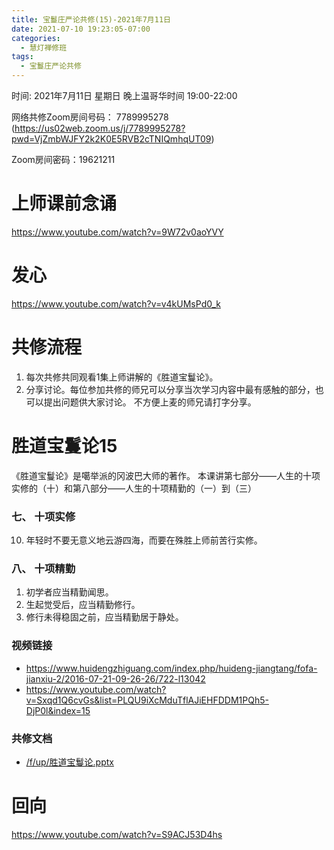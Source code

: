 ```yaml
---
title: 宝鬘庄严论共修(15)-2021年7月11日
date: 2021-07-10 19:23:05-07:00
categories:
  - 慧灯禅修班
tags:
  - 宝鬘庄严论共修
---
```

<!--StartFragment-->
时间: 2021年7月11日 星期日 晚上温哥华时间 19:00-22:00

网络共修Zoom房间号码： 7789995278 (<https://us02web.zoom.us/j/7789995278?pwd=VjZmbWJFY2k2K0E5RVB2cTNIQmhqUT09>)

Zoom房间密码：19621211

# 上师课前念诵

<https://www.youtube.com/watch?v=9W72v0aoYVY>

# 发心

<https://www.youtube.com/watch?v=v4kUMsPd0_k>

# 共修流程

1. 每次共修共同观看1集上师讲解的《胜道宝鬘论》。
2. 分享讨论。每位参加共修的师兄可以分享当次学习内容中最有感触的部分，也可以提出问题供大家讨论。 不方便上麦的师兄请打字分享。

# 胜道宝鬘论15

《胜道宝鬘论》是噶举派的冈波巴大师的著作。 本课讲第七部分——人生的十项实修的（十）和第八部分——人生的十项精勤的（一）到（三）


### 七、 十项实修
10. 年轻时不要无意义地云游四海，而要在殊胜上师前苦行实修。
### 八、 十项精勤
1. 初学者应当精勤闻思。
2. 生起觉受后，应当精勤修行。
3. 修行未得稳固之前，应当精勤居于静处。


### 视频链接

* <https://www.huidengzhiguang.com/index.php/huideng-jiangtang/fofa-jianxiu-2/2016-07-21-09-26-26/722-l13042>
* <https://www.youtube.com/watch?v=Sxqd1Q6cvGs&list=PLQU9iXcMduTflAJiEHFDDM1PQh5-DjP0l&index=15>

### 共修文档

* [/f/up/胜道宝鬘论.pptx](http://huidengchanxiu.net/hdv/f/up/%E8%83%9C%E9%81%93%E5%AE%9D%E9%AC%98%E8%AE%BA.pptx)


# 回向

<https://www.youtube.com/watch?v=S9ACJ53D4hs>

<!--EndFragment-->

